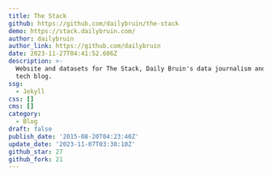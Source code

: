 ```yaml
---
title: The Stack
github: https://github.com/dailybruin/the-stack
demo: https://stack.dailybruin.com/
author: dailybruin
author_link: https://github.com/dailybruin
date: 2023-11-27T04:41:52.606Z
description: >-
  Website and datasets for The Stack, Daily Bruin's data journalism and newsroom
  tech blog.
ssg:
  - Jekyll
css: []
cms: []
category:
  - Blog
draft: false
publish_date: '2015-08-20T04:23:40Z'
update_date: '2023-11-07T03:38:10Z'
github_star: 27
github_fork: 21
---
```

